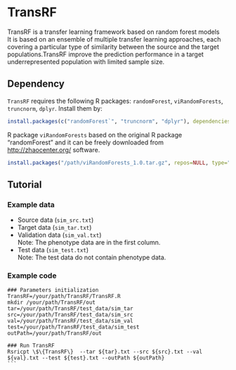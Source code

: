 # TransRF

TransRF is a transfer learning framework based on random forest models <br>
It is based on an ensemble of multiple transfer learning approaches, each covering a particular type of similarity between the source and the target populations.TransRF improve the prediction performance in a target underrepresented population with limited sample size.

## Dependency

`TransRF` requires the following R packages: `randomForest`, `viRandomForests`, `truncnorm`, `dplyr`. Install them by: 

```r
install.packages(c("randomForest`", "truncnorm", "dplyr"), dependencies=TRUE)
```

R package `viRandomForests` based on the original R package “randomForest” and it can be freely downloaded from http://zhaocenter.org/ software.

```r
install.packages("/path/viRandomForests_1.0.tar.gz", repos=NULL, type="source")
```

## Tutorial

### Example data
- Source data (`sim_src.txt`) <br>
- Target data (`sim_tar.txt`) <br>
- Validation data (`sim_val.txt`) <br>
Note: The phenotype data are in the first column.
- Test data (`sim_test.txt`) <br>
Note: The test data do not contain phenotype data.

### Example code

````{r, engine = 'bash', eval = FALSE}
### Parameters initialization
TransRF=/your/path/TransRF/TransRF.R
mkdir /your/path/TransRF/out
tar=/your/path/TransRF/test_data/sim_tar
src=/your/path/TransRF/test_data/sim_src
val=/your/path/TransRF/test_data/sim_val
test=/your/path/TransRF/test_data/sim_test
outPath=/your/path/TransRF/out

### Run TransRF
Rsricpt \$\{TransRF\}  --tar ${tar}.txt --src ${src}.txt --val ${val}.txt --test ${test}.txt --outPath ${outPath}
```